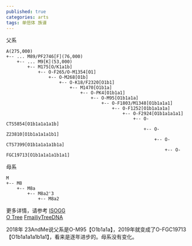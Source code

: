 ```yaml
---
published: true
categories: arts
tags: 单倍体 族谱
---
```


父系  
```
A(275,000)
+-- ... M89/PF2746[F](76,000)
    +-- ... M9[K](53,000)
        +-- M175[O/K1a1b]
            +-- O-F265/O-M1354[O1]
                +-- O-M268[O1b]
                    +-- O-K18/F2320[O1b1]
                        +-- M1470[O1b1a]                       
                            +-- O-PK4[O1b1a1]
                                +-- O-M95[O1b1a1a]
                                    +-- O-F1803/M1348[O1b1a1a1]
                                        +-- O-F1252[O1b1a1a1a]
                                            +-- O-F2924[O1b1a1a1a1]
                                                +-- O-CTS5854[O1b1a1a1a1b]
                                                    +-- O-Z23810[O1b1a1a1a1b1]
                                                        +-- O-CTS7399[O1b1a1a1a1b1a]
                                                            +-- O-FGC19713[O1b1a1a1a1b1a1]
```                                                                

母系  
```
M
+-- M8
    +-- M8a
        +-- M8a2'3
            +-- M8a2
```


更多详情，请参考
[ISOGG](https://isogg.org/tree/index.html)  
[O Tree](https://docs.google.com/spreadsheets/d/1ZeJnMPDMQ1TjwP2QGyayfULPosn0Qdxc9ozWZJ_pDWE/edit#gid=57047053)
[FmailiyTreeDNA](https://www.familytreedna.com)

2018年 23AndMe说父系是O-M95【O1b1a1a】，2019年就变成了O-FGC19713【O1b1a1a1a1b1a1】，看来是逐年进步的。母系没有变化。